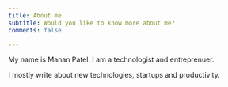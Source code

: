 ```yaml
---
title: About me
subtitle: Would you like to know more about me?
comments: false

---
```

My name is Manan Patel. I am a technologist and entreprenuer.

I mostly write about new technologies, startups and productivity.